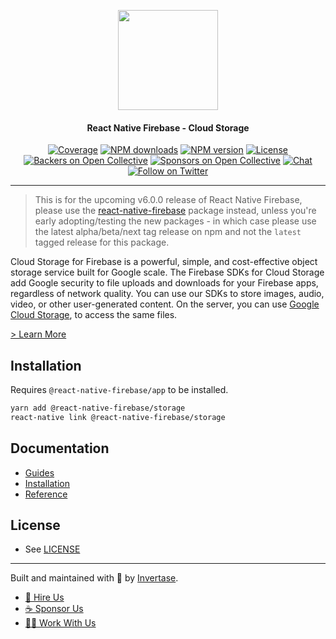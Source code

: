 <p align="center">
  <a href="https://invertase.io/oss/react-native-firebase">
    <img width="160px" src="https://i.imgur.com/JIyBtKW.png"><br/>
  </a>
  <h4 align="center">React Native Firebase - Cloud Storage</h2>
</p>

<p align="center">
  <a href="https://api.rnfirebase.io/coverage/storage/detail"><img src="https://api.rnfirebase.io/coverage/storage/badge?style=flat-square" alt="Coverage"></a>
  <a href="https://www.npmjs.com/package/@react-native-firebase/storage"><img src="https://img.shields.io/npm/dm/@react-native-firebase/storage.svg?style=flat-square" alt="NPM downloads"></a>
  <a href="https://www.npmjs.com/package/@react-native-firebase/storage"><img src="https://img.shields.io/npm/v/@react-native-firebase/storage.svg?style=flat-square" alt="NPM version"></a>
  <a href="/LICENSE"><img src="https://img.shields.io/npm/l/react-native-firebase.svg?style=flat-square" alt="License"></a>
  <a href="#backers"><img src="https://opencollective.com/react-native-firebase/backers/badge.svg?style=flat-square" alt="Backers on Open Collective"></a>
  <a href="#sponsors"><img src="https://opencollective.com/react-native-firebase/sponsors/badge.svg?style=flat-square" alt="Sponsors on Open Collective"></a>
  <a href="https://discord.gg/C9aK28N"><img src="https://img.shields.io/discord/295953187817521152.svg?logo=discord&style=flat-square&colorA=7289da&label=discord" alt="Chat"></a>
  <a href="https://twitter.com/rnfirebase"><img src="https://img.shields.io/twitter/follow/rnfirebase.svg?style=social&label=Follow" alt="Follow on Twitter"></a>
</p>

----

> This is for the upcoming v6.0.0 release of React Native Firebase, please use the [react-native-firebase](https://www.npmjs.com/package/react-native-firebase) package instead, unless you're early adopting/testing the new packages - in which case please use the latest alpha/beta/next tag release on npm and not the `latest` tagged release for this package.

Cloud Storage for Firebase is a powerful, simple, and cost-effective object storage service built for Google scale. The Firebase SDKs for Cloud Storage add Google security to file uploads and downloads for your Firebase apps, regardless of network quality. You can use our SDKs to store images, audio, video, or other user-generated content. On the server, you can use [Google Cloud Storage](https://cloud.google.com/storage), to access the same files.

[> Learn More](https://firebase.google.com/products/storage/)

## Installation

Requires `@react-native-firebase/app` to be installed.

```bash
yarn add @react-native-firebase/storage
react-native link @react-native-firebase/storage
```

## Documentation

 - [Guides](https://invertase.io/oss/react-native-firebase/guides?tags=storage)
 - [Installation](https://invertase.io/oss/react-native-firebase/v6/storage)
 - [Reference](https://invertase.io/oss/react-native-firebase/v6/storage/reference)

## License

- See [LICENSE](/LICENSE)

----

Built and maintained with 💛 by [Invertase](https://invertase.io). 

- [💼 Hire Us](https://invertase.io/hire-us)
- [☕️ Sponsor Us](https://opencollective.com/react-native-firebase)
- [👩‍💻 Work With Us](https://invertase.io/jobs)
